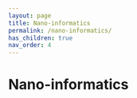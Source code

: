 ```yaml
---
layout: page
title: Nano-informatics
permalink: /nano-informatics/
has_children: true
nav_order: 4
---
```


# Nano-informatics

